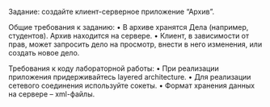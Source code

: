 Задание: создайте клиент-серверное приложение “Архив”.

Общие требования к заданию:
• В архиве хранятся Дела (например, студентов). Архив находится на сервере.
• Клиент, в зависимости от прав, может запросить дело на просмотр, внести в
него изменения, или создать новое дело.

Требования к коду лабораторной работы:
• При реализации приложения придерживайтесь layered architecture.
• Для реализации сетевого соединения используйте сокеты.
• Формат хранения данных на сервере – xml-файлы.
